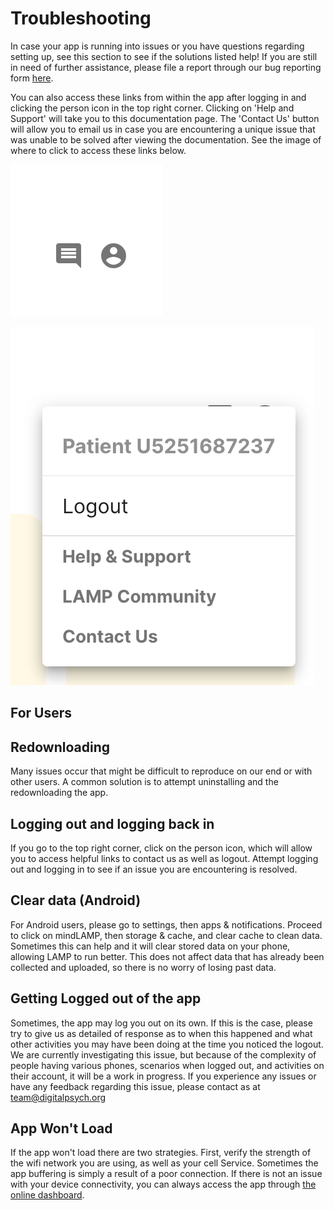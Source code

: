 # Troubleshooting

In case your app is running into issues or you have questions regarding setting up, see this section to see if the solutions listed help! If you are still in need of further assistance, please file a report through our bug reporting form [here](https://docs.google.com/forms/d/e/1FAIpQLSdyt4olypT86pN9GLoueuawR_XUJwlDLo_HhSpIGTZ2Q7sn2g/viewform?usp=dialog).

You can also access these links from within the app after logging in and clicking the person icon in the top right corner. Clicking on 'Help and Support' will take you to this documentation page. The 'Contact Us' button will allow you to email us in case you are encountering a unique issue that was unable to be solved after viewing the documentation. See the image of where to click to access these links below.

![](assets/profile.png)

![](assets/help.png)

## For Users

## Redownloading

Many issues occur that might be difficult to reproduce on our end or with other users. A common solution is to attempt uninstalling and the redownloading the app.

## Logging out and logging back in

If you go to the top right corner, click on the person icon, which will allow you to access helpful links to contact us as well as logout. Attempt logging out and logging in to see if an issue you are encountering is resolved.

## Clear data (Android)

For Android users, please go to settings, then apps & notifications. Proceed to click on mindLAMP, then storage & cache, and clear cache to clean data. Sometimes this can help and it will clear stored data on your phone, allowing LAMP to run better. This does not affect data that has already been collected and uploaded, so there is no worry of losing past data.

## Getting Logged out of the app

Sometimes, the app may log you out on its own. If this is the case, please try to give us as detailed of response as to when this happened and what other activities you may have been doing at the time you noticed the logout. We are currently investigating this issue, but because of the complexity of people having various phones, scenarios when logged out, and activities on their account, it will be a work in progress. If you experience any issues or have any feedback regarding this issue, please contact as at team@digitalpsych.org

## App Won't Load

If the app won't load there are two strategies. First, verify the strength of the wifi network you are using, as well as your cell Service. Sometimes the app buffering is simply a result of a poor connection. If there is not an issue with your device connectivity, you can always access the app through [the online dashboard](https://dashboard.lamp.digital/#/).

<head>
  <meta name="google-site-verification" content="MDFm8izKofwRdAnUbqg2muDPnSlHISr1EVApzHUI-Z4" />
</head>

